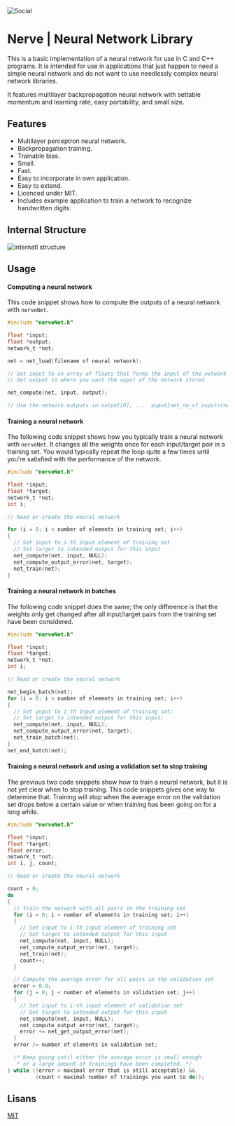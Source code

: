 ![Social](https://raw.githubusercontent.com/fkkarakurt/Nerve/main/social.png)


# Nerve | Neural Network Library

This is a basic implementation of a neural network for use in C and C++ programs. It is intended for use in applications that just happen to need a simple neural network and do not want to use needlessly complex neural network libraries.

It features multilayer backpropagation neural network with settable momentum and learning rate, easy portability, and small size.


## Features

- Multilayer perceptron neural network.
- Backpropagation training.
- Trainable bias.
- Small.
- Fast.
- Easy to incorporate in own application.
- Easy to extend.
- Licenced under MIT.
- Includes example application to train a network to recognize handwritten digits.
  
## Internal Structure

![internatl structure](https://raw.githubusercontent.com/fkkarakurt/Nerve/main/structure.png)

## Usage

#### Computing a neural network

This code snippet shows how to compute the outputs of a neural network with `nerveNet`.

```c
#include "nerveNet.h"

float *input;
float *output;
network_t *net;

net = net_load(filename of neural network);

// Set input to an array of floats that forms the input of the network
// Set output to where you want the ouput of the network stored

net_compute(net, input, output);

// Use the network outputs in output[0], ...  ouput[net_no_of_ouputs(net)-1]
```

#### Training a neural network

The following code snippet shows how you typically train a neural network with `nerveNet`. It changes all the weights once for each input/target pair in a training set. You would typically repeat the loop quite a few times until you're satisfied with the performance of the network.

```c
#include "nerveNet.h"

float *input;
float *target;
network_t *net;
int i;

// Read or create the neural network

for (i = 0; i < number of elements in training set; i++)
{
  // Set input to i-th input element of training set
  // Set target to intended output for this input
  net_compute(net, input, NULL);
  net_compute_output_error(net, target);
  net_train(net);
}
```

#### Training a neural network in batches

The following code snippet does the same; the only difference is that the weights only get changed after all input/target pairs from the training set have been considered.

```c
#include "nerveNet.h"

float *input;
float *target;
network_t *net;
int i;

// Read or create the neural network

net_begin_batch(net);
for (i = 0; i < number of elements in training set; i++)
{
  // Set input to i-th input element of training set;
  // Set target to intended output for this input;
  net_compute(net, input, NULL);
  net_compute_output_error(net, target);
  net_train_batch(net);
}
net_end_batch(net);
```

#### Training a neural network and using a validation set to stop training

The previous two code snippets show how to train a neural network, but it is not yet clear when to stop training. This code snippets gives one way to determine that. Training will stop when the average error on the validation set drops below a certain value or when training has been going on for a long while.

```c
#include "nerveNet.h"

float *input;
float *target;
float error;
network_t *net;
int i, j, count;

// Read or create the neural network

count = 0;
do
{
  // Train the network with all pairs in the training set
  for (i = 0; i < number of elements in training set; i++)
  {
    // Set input to i-th input element of training set
    // Set target to intended output for this input
    net_compute(net, input, NULL);
    net_compute_output_error(net, target);
    net_train(net);
    count++;
  }

  // Compute the average error for all pairs in the validation set
  error = 0.0;
  for (j = 0; j < number of elements in validation set; j++)
  {
    // Set input to i-th input element of validation set
    // Set target to intended output for this input
    net_compute(net, input, NULL);
    net_compute_output_error(net, target);
    error += net_get_output_error(net);
  }
  error /= number of elements in validation set;

  /* Keep going until either the average error is small enough
   * or a large amount of trainings have been completed. */
} while ((error > maximal error that is still acceptable) &&
         (count < maximal number of trainings you want to do));

```
## Lisans

[MIT](https://choosealicense.com/licenses/mit/)

  